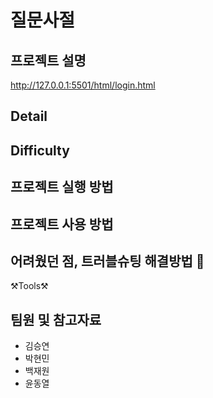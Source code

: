 # 질문사절


## 프로젝트 설명

http://127.0.0.1:5501/html/login.html

## Detail


## Difficulty


## 프로젝트 실행 방법


## 프로젝트 사용 방법



## 어려웠던 점, 트러블슈팅 해결방법 📢

⚒Tools⚒




## 팀원 및 참고자료

* 김승연
* 박현민
* 백재원
* 윤동열

